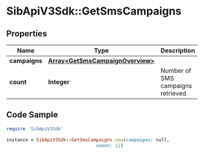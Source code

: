 # SibApiV3Sdk::GetSmsCampaigns

## Properties

Name | Type | Description | Notes
------------ | ------------- | ------------- | -------------
**campaigns** | [**Array&lt;GetSmsCampaignOverview&gt;**](GetSmsCampaignOverview.md) |  | [optional] 
**count** | **Integer** | Number of SMS campaigns retrieved | 

## Code Sample

```ruby
require 'SibApiV3Sdk'

instance = SibApiV3Sdk::GetSmsCampaigns.new(campaigns: null,
                                 count: 12)
```


